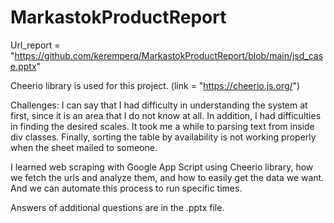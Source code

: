 # MarkastokProductReport

Url_report = "https://github.com/keremperq/MarkastokProductReport/blob/main/jsd_case.pptx"

Cheerio library is used for this project. (link = "https://cheerio.js.org/")

Challenges:
	I can say that I had difficulty in understanding the system at first, since it is an area that I do not know at all. 
	In addition, I had difficulties in finding the desired scales. It took me a while to parsing text from inside div classes.
	Finally, sorting the table by availability is not working properly when the sheet mailed to someone.
	
I learned web scraping with Google App Script using Cheerio library, how we fetch the urls and analyze them, and how to easily get the data we want.
And we can automate this process to run specific times.

Answers of additional questions are in the .pptx file.